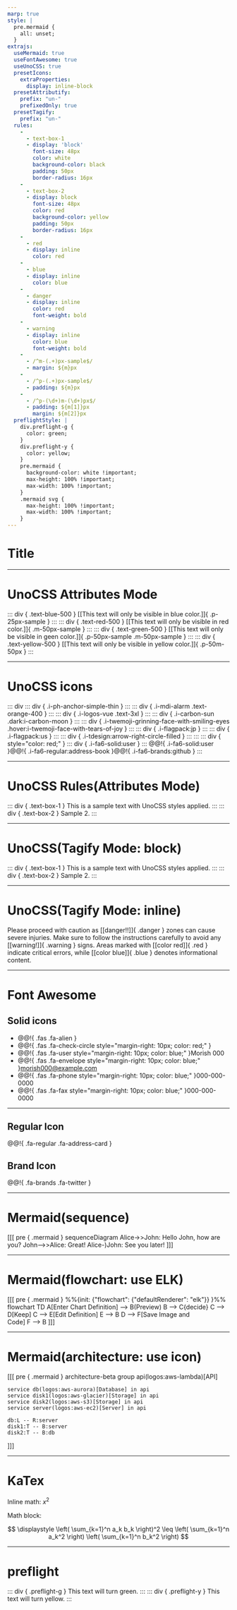 ```yaml
---
marp: true
style: |
  pre.mermaid {
    all: unset;
  }
extrajs:
  useMermaid: true
  useFontAwesome: true
  useUnoCSS: true
  presetIcons:
    extraProperties:
      display: inline-block
  presetAttributify:
    prefix: "un-"
    prefixedOnly: true
  presetTagify:
    prefix: "un-"
  rules:
    -
      - text-box-1
      - display: 'block'
        font-size: 48px
        color: white
        background-color: black
        padding: 50px
        border-radius: 16px
    -
      - text-box-2
      - display: block
        font-size: 48px
        color: red
        background-color: yellow
        padding: 50px
        border-radius: 16px
    -
      - red
      - display: inline
        color: red
    -
      - blue
      - display: inline
        color: blue
    -
      - danger
      - display: inline
        color: red
        font-weight: bold
    -
      - warning
      - display: inline
        color: blue
        font-weight: bold
    -
      - /^m-(.+)px-sample$/
      - margin: ${m}px
    -
      - /^p-(.+)px-sample$/
      - padding: ${m}px
    -
      - /^p-(\d+)m-(\d+)px$/
      - padding: ${m[1]}px
        margin: ${m[2]}px
  preflightStyle: |
    div.preflight-g {
      color: green;
    }
    div.preflight-y {
      color: yellow;
    }
    pre.mermaid {
      background-color: white !important;
      max-height: 100% !important;
      max-width: 100% !important;
    }
    .mermaid svg {
      max-height: 100% !important;
      max-width: 100% !important;
    }
---
```


# Title

---

# UnoCSS Attributes Mode

::: div { .text-blue-500 }
[[This text will only be visible in blue color.]]{ .p-25px-sample }
:::
::: div { .text-red-500 }
  [[This text will only be visible in red color.]]{ .m-50px-sample }
:::
::: div { .text-green-500 }
  [[This text will only be visible in geen color.]]{ .p-50px-sample .m-50px-sample }
:::
::: div { .text-yellow-500 }
  [[This text will only be visible in yellow color.]]{ .p-50m-50px }
:::

---

# UnoCSS icons

::: div
::: div { .i-ph-anchor-simple-thin }
:::
::: div { .i-mdi-alarm .text-orange-400 }
:::
::: div { .i-logos-vue .text-3xl }
:::
::: div { .i-carbon-sun .dark:i-carbon-moon }
:::
::: div { .i-twemoji-grinning-face-with-smiling-eyes .hover:i-twemoji-face-with-tears-of-joy }
:::
::: div { .i-flagpack:jp }
:::
::: div { .i-flagpack:us }
:::
::: div { .i-tdesign:arrow-right-circle-filled }
:::
:::
::: div { style="color: red;" }
::: div { .i-fa6-solid:user }
:::
@@!{ .i-fa6-solid:user }@@!{ .i-fa6-regular:address-book }@@!{ .i-fa6-brands:github }
:::

---

# UnoCSS Rules(Attributes Mode)

::: div { .text-box-1 }
  This is a sample text with UnoCSS styles applied.
:::
::: div { .text-box-2 }
  Sample 2.
:::

---

# UnoCSS(Tagify Mode: block)

::: div { .text-box-1 }
  This is a sample text with UnoCSS styles applied.
:::
::: div { .text-box-2 }
  Sample 2.
:::

---

# UnoCSS(Tagify Mode: inline)

Please proceed with caution as [[danger!!]]{ .danger } zones can cause severe injuries. Make sure to follow the instructions carefully to avoid any [[warning!]]{ .warning } signs. Areas marked with [[color red]]{ .red } indicate critical errors, while [[color blue]]{ .blue } denotes informational content.

---

# Font Awesome

## Solid icons

- @@!{ .fas .fa-alien }
- @@!{ .fas .fa-check-circle style="margin-right: 10px; color: red;" }
- @@!{ .fas .fa-user style="margin-right: 10px; color: blue;" }Morish 000
- @@!{ .fas .fa-envelope style="margin-right: 10px; color: blue;" }morish000@example.com
- @@!{ .fas .fa-phone style="margin-right: 10px; color: blue;" }000-000-0000
- @@!{ .fas .fa-fax style="margin-right: 10px; color: blue;" }000-000-0000

---

## Regular Icon

@@!{ .fa-regular .fa-address-card }

## Brand Icon

@@!{ .fa-brands .fa-twitter }

---

# Mermaid(sequence)

[[[ pre { .mermaid }
sequenceDiagram
    Alice->>John: Hello John, how are you?
    John-->>Alice: Great!
    Alice-)John: See you later!
]]]

---

# Mermaid(flowchart: use ELK)

[[[ pre { .mermaid }
%%{init: {"flowchart": {"defaultRenderer": "elk"}} }%%
flowchart TD
  A[Enter Chart Definition] --> B(Preview)
  B --> C{decide}
  C --> D[Keep]
  C --> E[Edit Definition]
  E --> B
  D --> F[Save Image and <br/> Code]
  F --> B
]]]

---

# Mermaid(architecture: use icon)

[[[ pre { .mermaid }
architecture-beta
    group api(logos:aws-lambda)[API]

    service db(logos:aws-aurora)[Database] in api
    service disk1(logos:aws-glacier)[Storage] in api
    service disk2(logos:aws-s3)[Storage] in api
    service server(logos:aws-ec2)[Server] in api

    db:L -- R:server
    disk1:T -- B:server
    disk2:T -- B:db
]]]

---

# KaTex

Inline math: $x^2$

Math block:

$$
\displaystyle
\left( \sum_{k=1}^n a_k b_k \right)^2
\leq
\left( \sum_{k=1}^n a_k^2 \right)
\left( \sum_{k=1}^n b_k^2 \right)
$$

---

# preflight

::: div { .preflight-g }
This text will turn green.
:::
::: div { .preflight-y }
This text will turn yellow.
:::

